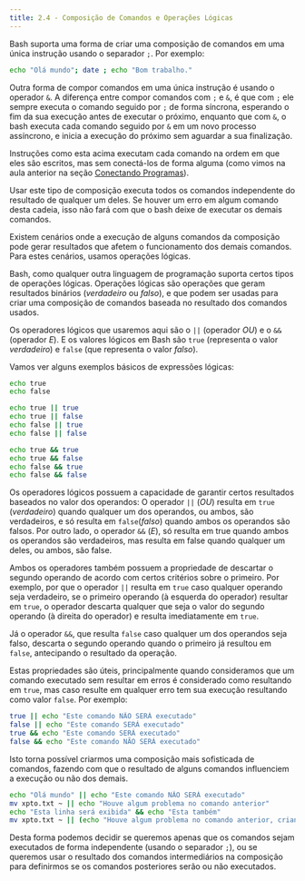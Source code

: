 ```yaml
---
title: 2.4 - Composição de Comandos e Operações Lógicas
---
```


Bash suporta uma forma de criar uma composição de comandos em uma única instrução usando o separador `;`. Por exemplo:

```bash
echo "Olá mundo"; date ; echo "Bom trabalho."
```

Outra forma de compor comandos em uma única instrução é usando o operador `&`. A diferença entre compor comandos com `;` e `&`, é que com `;` ele sempre executa o comando seguido por `;` de forma síncrona, esperando o fim da sua execução antes de executar o próximo, enquanto que com `&`, o bash executa cada comando seguido por `&` em um novo processo assíncrono, e inicia a execução do próximo sem aguardar a sua finalização.

Instruções como esta acima executam cada comando na ordem em que eles são escritos, mas sem conectá-los de forma alguma (como vimos na aula anterior na seção [Conectando Programas](../01-shell/index.md#27-conectando-programas)).

Usar este tipo de composição executa todos os comandos independente do resultado de qualquer um deles. Se houver um erro em algum comando desta cadeia, isso não fará com que o bash deixe de executar os demais comandos.

Existem cenários onde a execução de alguns comandos da composição pode gerar resultados que afetem o funcionamento dos demais comandos. Para estes cenários, usamos operações lógicas.

Bash, como qualquer outra linguagem de programação suporta certos tipos de operações lógicas. Operações lógicas são operações que geram resultados binários (_verdadeiro_ ou _falso_), e que podem ser usadas para criar uma composição de comandos baseada no resultado dos comandos usados.

Os operadores lógicos que usaremos aqui são o `||` (operador _OU_) e o `&&` (operador _E_). E os valores lógicos em Bash são `true` (representa o valor _verdadeiro_) e `false` (que representa o valor _falso_).

Vamos ver alguns exemplos básicos de expressões lógicas:
```bash
echo true
echo false

echo true || true
echo true || false
echo false || true
echo false || false

echo true && true
echo true && false
echo false && true
echo false && false
```

Os operadores lógicos possuem a capacidade de garantir certos resultados baseados no valor dos operandos: O operador `||` (_OU_) resulta em `true` (_verdadeiro_) quando qualquer um dos operandos, ou ambos, são verdadeiros, e só resulta em `false`(_falso_) quando ambos os operandos são falsos. Por outro lado, o operador `&&` (_E_), só resulta em true quando ambos os operandos são verdadeiros, mas resulta em false quando qualquer um deles, ou ambos, são false.

Ambos os operadores também possuem a propriedade de descartar o segundo operando de acordo com certos critérios sobre o primeiro. Por exemplo, por que o operador `||` resulta em `true` caso qualquer operando seja verdadeiro, se o primeiro operando (à esquerda do operador) resultar em `true`, o operador descarta qualquer que seja o valor do segundo operando (à direita do operador) e resulta imediatamente em `true`.

Já o operador `&&`, que resulta `false` caso qualquer um dos operandos seja falso, descarta o segundo operando quando o primeiro já resultou em `false`, antecipando o resultado da operação.

Estas propriedades são úteis, principalmente quando consideramos que um comando executado sem resultar em erros é considerado como resultando em `true`, mas caso resulte em qualquer erro tem sua execução resultando como valor `false`. Por exemplo:

```bash
true || echo "Este comando NÃO SERÁ executado"
false || echo "Este comando SERÁ executado"
true && echo "Este comando SERÁ executado"
false && echo "Este comando NÃO SERÁ executado"
```

Isto torna possível criarmos uma composição mais sofisticada de comandos, fazendo com que o resultado de alguns comandos influenciem a execução ou não dos demais.

```bash
echo "Olá mundo" || echo "Este comando NÃO SERÁ executado"
mv xpto.txt ~ || echo "Houve algum problema no comando anterior"
echo "Esta linha será exibida" && echo "Esta também"
mv xpto.txt ~ || (echo "Houve algum problema no comando anterior, criando o arquivo vazio" && touch ~/xpto.txt)
```

Desta forma podemos decidir se queremos apenas que os comandos sejam executados de forma independente (usando o separador `;`), ou se queremos usar o resultado dos comandos intermediários na composição para definirmos se os comandos posteriores serão ou não executados.
